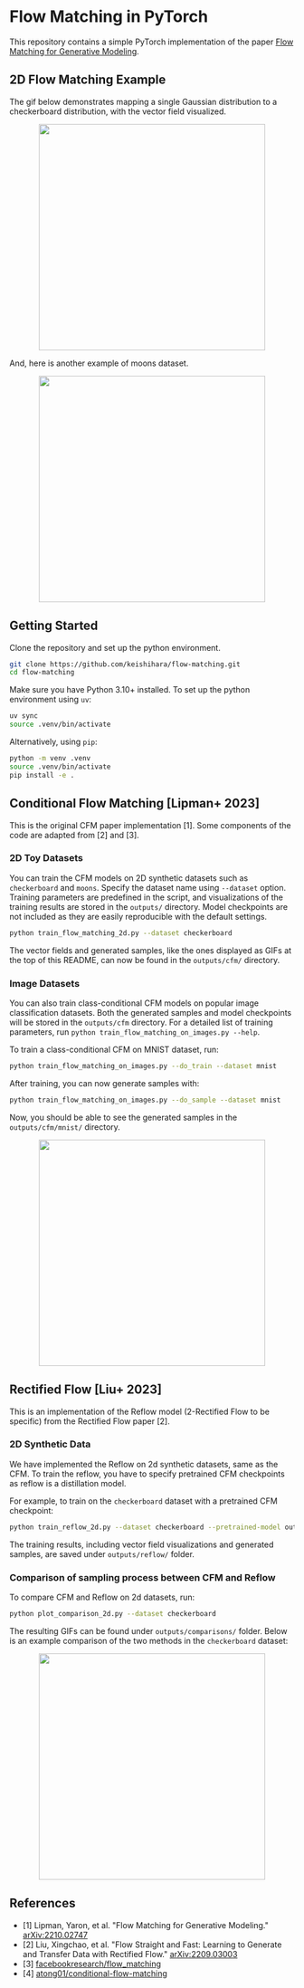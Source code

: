 # Flow Matching in PyTorch

This repository contains a simple PyTorch implementation of the paper [Flow Matching for Generative Modeling](https://arxiv.org/abs/2210.02747).

## 2D Flow Matching Example

The gif below demonstrates mapping a single Gaussian distribution to a checkerboard distribution, with the vector field visualized.

<p align="center">
<img align="middle" src="./outputs/cfm/checkerboard/vector_field_checkerboard.gif" height="400" />
</p>

And, here is another example of moons dataset.

<p align="center">
<img align="middle" src="./outputs/cfm/moons/vector_field_moons.gif" height="400" />
</p>

## Getting Started

Clone the repository and set up the python environment.

```bash
git clone https://github.com/keishihara/flow-matching.git
cd flow-matching
```

Make sure you have Python 3.10+ installed.
To set up the python environment using `uv`:

```bash
uv sync
source .venv/bin/activate
```

Alternatively, using `pip`:

```bash
python -m venv .venv
source .venv/bin/activate
pip install -e .
```

## Conditional Flow Matching [Lipman+ 2023]

This is the original CFM paper implementation [1]. Some components of the code are adapted from [2] and [3].

### 2D Toy Datasets

You can train the CFM models on 2D synthetic datasets such as `checkerboard` and `moons`. Specify the dataset name using `--dataset` option. Training parameters are predefined in the script, and visualizations of the training results are stored in the `outputs/` directory. Model checkpoints are not included as they are easily reproducible with the default settings.

```bash
python train_flow_matching_2d.py --dataset checkerboard
```

The vector fields and generated samples, like the ones displayed as GIFs at the top of this README, can now be found in the `outputs/cfm/` directory.

### Image Datasets

You can also train class-conditional CFM models on popular image classification datasets. Both the generated samples and model checkpoints will be stored in the `outputs/cfm` directory. For a detailed list of training parameters, run `python train_flow_matching_on_images.py --help`.

To train a class-conditional CFM on MNIST dataset, run:

```bash
python train_flow_matching_on_images.py --do_train --dataset mnist
```

After training, you can now generate samples with:

```bash
python train_flow_matching_on_images.py --do_sample --dataset mnist
```

Now, you should be able to see the generated samples in the `outputs/cfm/mnist/` directory.

<p align="center">
<img align="middle" src="./outputs/cfm/mnist/trajectory.gif" height="400" />
</p>

## Rectified Flow [Liu+ 2023]

This is an implementation of the Reflow model (2-Rectified Flow to be specific) from the Rectified Flow paper [2].

### 2D Synthetic Data

We have implemented the Reflow on 2d synthetic datasets, same as the CFM. To train the reflow, you have to specify pretrained CFM checkpoints as reflow is a distillation model.

For example, to train on the `checkerboard` dataset with a pretrained CFM checkpoint:

```bash
python train_reflow_2d.py --dataset checkerboard --pretrained-model outputs/cfm/checkerboard/ckpt.pth
```

The training results, including vector field visualizations and generated samples, are saved under `outputs/reflow/` folder.

### Comparison of sampling process between CFM and Reflow

To compare CFM and Reflow on 2d datasets, run:

```bash
python plot_comparison_2d.py --dataset checkerboard
```

The resulting GIFs can be found under `outputs/comparisons/` folder. Below is an example comparison of the two methods in the `checkerboard` dataset:

<p align="center">
<img align="middle" src="./outputs/comparisons/cfm_reflow_checkerboard.gif" height="400" />
</p>

## References

- [1] Lipman, Yaron, et al. "Flow Matching for Generative Modeling." [arXiv:2210.02747](https://arxiv.org/abs/2210.02747)
- [2] Liu, Xingchao, et al. "Flow Straight and Fast: Learning to Generate and Transfer Data with Rectified Flow." [arXiv:2209.03003](https://arxiv.org/abs/2209.03003)
- [3] [facebookresearch/flow_matching](https://github.com/facebookresearch/flow_matching)
- [4] [atong01/conditional-flow-matching](https://github.com/atong01/conditional-flow-matching)
